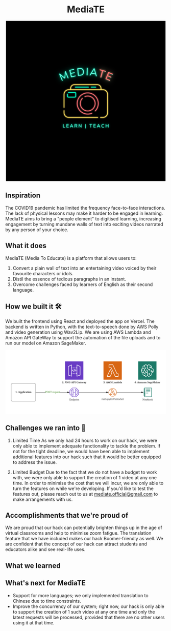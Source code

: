 <p align="center">
    <h1 align="center"> MediaTE </h1>
</p>
<p align="center">
  <img src="/readme/logo.png" />
</p>


## Inspiration
The COVID19 pandemic has limited the frequency face-to-face interactions. The lack of physical lessons may make it harder to be engaged in learning. MediaTE aims to bring a "people element" to digitised learning, increasing engagement by turning mundane walls of text into exciting videos narrated by any person of your choice.

## What it does
MediaTE (Media To Educate) is a platform that allows users to:
1. Convert a plain wall of text into an entertaining video voiced by their favourite characters or idols. 
2. Distil the essence of tedious paragraphs in an instant.
3. Overcome challenges faced by learners of English as their second language.

## How we built it 🛠
We built the frontend using React and deployed the app on Vercel. The backend is written in Python, with the text-to-speech done by AWS Polly and video generation using Wav2Lip. We are using AWS Lambda and Amazon API GateWay to support the automation of the file uploads and to run our model on Amazon SageMaker.

![Alt text](/readme/architecture.png "Solution Architecture")


## Challenges we ran into 🧗
1. Limited Time
    As we only had 24 hours to work on our hack, we were only able to implement adequate functionality to tackle the problem. If not for the tight deadline, we would have been able to implement additional features into our hack such that it would be better equipped to address the issue.

2. Limited Budget
    Due to the fact that we do not have a budget to work with, we were only able to support the creation of 1 video at any one time. In order to minimise the cost that we will incur, we are only able to turn the features on while we're developing. If you'd like to test the features out, please reach out to us at [mediate.official@gmail.com](mailto:mediate.official@gmail.com) to make arrangements with us.

## Accomplishments that we're proud of
We are proud that our hack can potentially brighten things up in the age of virtual classrooms and help to minimise zoom fatigue. The translation feature that we have included makes our hack Boomer-friendly as well. We are confident that the concept of our hack can attract students and educators alike and see real-life uses. 

## What we learned

## What's next for MediaTE
- Support for more languages; we only implemented translation to Chinese due to time constraints.
- Improve the concurrency of our system; right now, our hack is only able to support the creation of 1 such video at any one time and only the latest requests will be processed, provided that there are no other users using it at that time.
